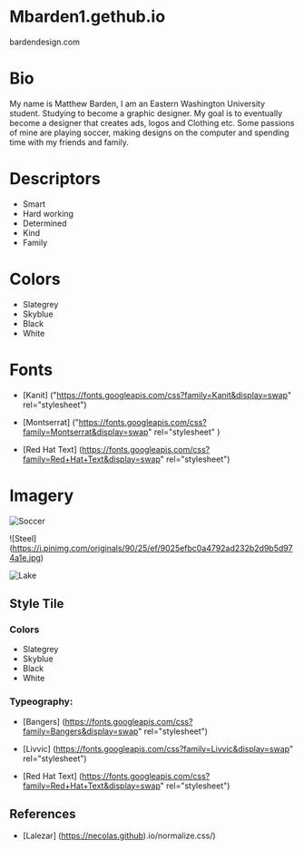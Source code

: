 # Mbarden1.gethub.io
bardendesign.com

# Bio
My name is Matthew Barden, I am an Eastern Washington University student. Studying to become a graphic designer. My goal is to eventually become a designer that creates ads, logos and Clothing etc. Some passions of mine are playing soccer, making designs on the computer and spending time with my friends and family.

# Descriptors
* Smart
* Hard working
* Determined
* Kind
* Family

# Colors
* Slategrey
* Skyblue
* Black
* White

# Fonts
* [Kanit] ("https://fonts.googleapis.com/css?family=Kanit&display=swap" rel="stylesheet")
* [Montserrat] ("https://fonts.googleapis.com/css?family=Montserrat&display=swap" rel="stylesheet" )

* [Red Hat Text] 
(https://fonts.googleapis.com/css?family=Red+Hat+Text&display=swap" rel="stylesheet")


# Imagery
![Soccer](https://www.blagghanaltd.com/wp-content/uploads/2018/11/385791a989c396081a01abfa9c4fb396_p_vi_69586_1526434290.jpg)

![Steel]   (https://i.pinimg.com/originals/90/25/ef/9025efbc0a4792ad232b2d9b5d974a1e.jpg)

![Lake](https://live.staticflickr.com/3053/2684015970_8d62955594_b.jpg)

## Style Tile

### Colors
* Slategrey
* Skyblue
* Black
* White

### Typeography:
* [Bangers] (https://fonts.googleapis.com/css?family=Bangers&display=swap" rel="stylesheet")

* [Livvic] (https://fonts.googleapis.com/css?family=Livvic&display=swap" rel="stylesheet")

* [Red Hat Text] (https://fonts.googleapis.com/css?family=Red+Hat+Text&display=swap" rel="stylesheet")

## References
* [Lalezar] (https://necolas.github).io/normalize.css/)
